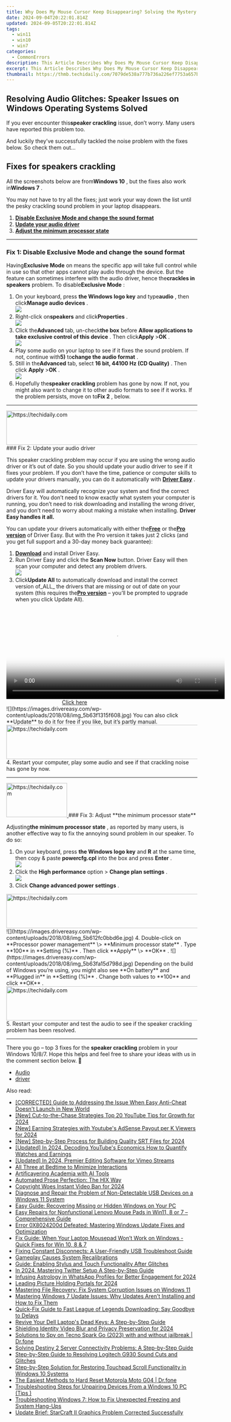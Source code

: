 ```yaml
---
title: Why Does My Mouse Cursor Keep Disappearing? Solving the Mystery on Windows Amoled
date: 2024-09-04T20:22:01.814Z
updated: 2024-09-05T20:22:01.814Z
tags:
  - win11
  - win10
  - win7
categories:
  - CommonErrors
description: This Article Describes Why Does My Mouse Cursor Keep Disappearing? Solving the Mystery on Windows Amoled
excerpt: This Article Describes Why Does My Mouse Cursor Keep Disappearing? Solving the Mystery on Windows Amoled
thumbnail: https://thmb.techidaily.com/7079de538a777b736a226ef7753a657beca0fed6327389062bff5d10d904ed3d.jpg
---
```


## Resolving Audio Glitches: Speaker Issues on Windows Operating Systems Solved

If you ever encounter this**speaker crackling** issue, don’t worry. Many users have reported this problem too.

 And luckily they’ve successfully tackled the noise problem with the fixes below. So check them out…

## Fixes for speakers crackling

 All the screenshots below are from**Windows 10** , but the fixes also work in**Windows 7** .

 You may not have to try all the fixes; just work your way down the list until the pesky crackling sound problem in your laptop disappears.

1. [**Disable Exclusive Mode and change the sound format**](https://tools.techidaily.com/drivereasy/download/)
2. [**Update your audio driver**](https://tools.techidaily.com/drivereasy/download/)
3. [**Adjust the minimum processor state**](https://tools.techidaily.com/drivereasy/download/)

---

### **Fix 1: Disable Exclusive Mode and change the sound format**

 Having**Exclusive Mode** on means the specific app will take full control while in use so that other apps cannot play audio through the device. But the feature can sometimes interfere with the audio driver, hence the**crackles in speakers** problem. To disable**Exclusive Mode** :

1. On your keyboard, press   **the Windows logo key**  and type**audio** , then click**Manage audio devices** .  
![](https://images.drivereasy.com/wp-content/uploads/2018/08/img_5b63fd4f29036.jpg)
2. Right-click on**speakers** and click**Properties** .  
![](https://images.drivereasy.com/wp-content/uploads/2018/08/img_5b63fdf0b0ffe.jpg)
3. Click the**Advanced** tab, un-check**the box** before **Allow applications to take exclusive control of this device** . Then click**Apply** \>**OK** .  
![](https://images.drivereasy.com/wp-content/uploads/2018/08/img_5b64024ef26cc.jpg)
4. Play some audio on your laptop to see if it fixes the sound problem. If not, continue with**5)** to**change the audio format** .
5. Still in the**Advanced** tab, select **16 bit, 44100 Hz (CD Quality)** . Then click **Apply** \>**OK** .  
![](https://images.drivereasy.com/wp-content/uploads/2018/08/img_5b6403e757810.jpg)
6. Hopefully the**speaker crackling** problem has gone by now. If not, you might also want to change it to other audio formats to see if it works. If the problem persists, move on to**Fix 2** , below.

---

<!-- affiliate ads begin -->
<a href="https://aligracehair.sjv.io/c/5597632/1915810/19272" target="_top" id="1915810">
  <img src="//a.impactradius-go.com/display-ad/19272-1915810" border="0" alt="https://techidaily.com" width="728" height="90"/>
</a>
<img height="0" width="0" src="https://aligracehair.sjv.io/i/5597632/1915810/19272" style="position:absolute;visibility:hidden;" border="0" />
<!-- affiliate ads end -->
### Fix 2: Update your audio driver

 This speaker crackling problem may occur if you are using the wrong audio  driver or it’s out of date. So you should update your audio  driver to see if it fixes your problem. If you don’t have the time, patience or computer skills to update your drivers manually, you can do it automatically with **[Driver Easy](https://tools.techidaily.com/drivereasy/download/)**  .

 Driver Easy will automatically recognize your system and find the correct drivers for it. You don’t need to know exactly what system your computer is running, you don’t need to risk downloading and installing the wrong driver, and you don’t need to worry about making a mistake when installing. **Driver Easy handles it all.**

 You can update your drivers automatically with either the[**Free**](https://tools.techidaily.com/drivereasy/download/) or the[**Pro version**](https://tools.techidaily.com/drivereasy/download/) of Driver Easy. But with the Pro version it takes just 2 clicks (and you get full support and a 30-day money back guarantee):

1. **[Download](https://tools.techidaily.com/drivereasy/download/)**  and install Driver Easy.
2. Run Driver Easy and click the **Scan Now** button. Driver Easy will then scan your computer and detect any problem drivers.  
![](https://images.drivereasy.com/wp-content/uploads/2018/07/img_5b46ffcde1143.jpg)
3. Click**Update All** to automatically download and install the correct version of_ALL_ the drivers that are missing or out of date on your system (this requires the[**Pro version**](https://tools.techidaily.com/drivereasy/download/) – you’ll be prompted to upgrade when you click Update All).  
<!-- affiliate ads begin -->
<span id="1983472">
					<video width="576" height="240" style="cursor:pointer"
           poster="//a.impactradius-go.com/display-clicktoplayimage/1983472.png"
           onclick="if(!this.playClicked){this.play();this.setAttribute('controls',true);this.playClicked=true;}">
	   <source src="//a.impactradius-go.com/display-ad/22993-1983472">
	   <img src="//a.impactradius-go.com/display-clicktoplayimage/1983472.png" style="border: none; height: 100%; width: 100%; object-fit: contain">
	</video>
	<div style="width:360px;text-align:center"><a href="javascript:window.open(decodeURIComponent('https%3A%2F%2Fhomestyler.sjv.io%2Fc%2F5597632%2F1983472%2F22993'), '_blank');void(0);">Click here</a></div>
</span>
<img height="0" width="0" src="https://imp.pxf.io/i/5597632/1983472/22993" style="position:absolute;visibility:hidden;" border="0" />
<!-- affiliate ads end -->
![](https://images.drivereasy.com/wp-content/uploads/2018/08/img_5b63f1315f608.jpg)  
 You can also click **Update** to do it for free if you like, but it’s partly manual.
<!-- affiliate ads begin -->
<a href="https://appsumo.8odi.net/c/5597632/2030385/7443" target="_top" id="2030385">
  <img src="//a.impactradius-go.com/display-ad/7443-2030385" border="0" alt="https://techidaily.com" width="728" height="90"/>
</a>
<img height="0" width="0" src="https://appsumo.8odi.net/i/5597632/2030385/7443" style="position:absolute;visibility:hidden;" border="0" />
<!-- affiliate ads end -->
4. Restart your computer, play some audio and see if that crackling noise has gone by now.

---

<!-- affiliate ads begin -->
<a href="https://malaysia-healthcare-travel-council.pxf.io/c/5597632/1576477/17382" target="_top" id="1576477">
  <img src="//a.impactradius-go.com/display-ad/17382-1576477" border="0" alt="https://techidaily.com" width="160" height="90"/>
</a>
<img height="0" width="0" src="https://malaysia-healthcare-travel-council.pxf.io/i/5597632/1576477/17382" style="position:absolute;visibility:hidden;" border="0" />
<!-- affiliate ads end -->
### Fix 3: Adjust **the minimum processor state**

 Adjusting**the minimum processor state** , as reported by many users, is another effective way to fix the annoying sound problem in our speaker. To do so:

1. On your keyboard, press **the Windows logo key**   and **R**   at the same time, then copy & paste **powercfg.cpl**   into the box and press **Enter** .  
![](https://images.drivereasy.com/wp-content/uploads/2018/07/img_5b4c4e6c91572.png)
2. Click the **High performance** option > **Change plan settings** .  
![](https://images.drivereasy.com/wp-content/uploads/2018/08/img_5b612f654c09d.jpg)
3. Click **Change advanced power settings** .  
<!-- affiliate ads begin -->
<a href="https://appsumo.8odi.net/c/5597632/2043618/7443" target="_top" id="2043618">
  <img src="//a.impactradius-go.com/display-ad/7443-2043618" border="0" alt="https://techidaily.com" width="728" height="90"/>
</a>
<img height="0" width="0" src="https://appsumo.8odi.net/i/5597632/2043618/7443" style="position:absolute;visibility:hidden;" border="0" />
<!-- affiliate ads end -->
![](https://images.drivereasy.com/wp-content/uploads/2018/08/img_5b612fc0bbd6e.jpg)
4. Double-click on **Processor power management**  \> **Minimum processor state** . Type **100** in **Setting (%)** . Then click **Apply** \> **OK** .  
![](https://images.drivereasy.com/wp-content/uploads/2018/08/img_5b63fa15d798d.jpg)  
 Depending on the build of Windows you’re using, you might also see **On battery** and **Plugged in** in **Setting (%)** . Change both values to **100** and click **OK** .
<!-- affiliate ads begin -->
<a href="https://appsumo.8odi.net/c/5597632/2024338/7443" target="_top" id="2024338">
  <img src="//a.impactradius-go.com/display-ad/7443-2024338" border="0" alt="https://techidaily.com" width="728" height="90"/>
</a>
<img height="0" width="0" src="https://appsumo.8odi.net/i/5597632/2024338/7443" style="position:absolute;visibility:hidden;" border="0" />
<!-- affiliate ads end -->
5. Restart your computer and test the audio to see if the speaker crackling problem has been resolved.

---

 There you go – top 3 fixes for the **speaker crackling** problem in your Windows 10/8/7\. Hope this helps and feel free to share your ideas with us in the comment section below. 🙂

* [Audio](https://tools.techidaily.com/drivereasy/download/)
* [driver](https://tools.techidaily.com/drivereasy/download/)

<ins class="adsbygoogle"
     style="display:block"
     data-ad-format="autorelaxed"
     data-ad-client="ca-pub-7571918770474297"
     data-ad-slot="1223367746"></ins>



<ins class="adsbygoogle"
     style="display:block"
     data-ad-client="ca-pub-7571918770474297"
     data-ad-slot="8358498916"
     data-ad-format="auto"
     data-full-width-responsive="true"></ins>

<span class="atpl-alsoreadstyle">Also read:</span>
<div><ul>
<li><a href="https://common-error.techidaily.com/corrected-guide-to-addressing-the-issue-when-easy-anti-cheat-doesnt-launch-in-new-world/"><u>[CORRECTED] Guide to Addressing the Issue When Easy Anti-Cheat Doesn't Launch in New World</u></a></li>
<li><a href="https://youtube-docs.techidaily.com/ut-to-the-chase-strategies-top-20-youtube-tips-for-growth-for-2024/"><u>[New] Cut-to-the-Chase Strategies  Top 20 YouTube Tips for Growth for 2024</u></a></li>
<li><a href="https://facebook-video-share.techidaily.com/new-earning-strategies-with-youtubes-adsense-payout-per-k-viewers-for-2024/"><u>[New] Earning Strategies with Youtube's AdSense  Payout per K Viewers for 2024</u></a></li>
<li><a href="https://article-posts.techidaily.com/new-step-by-step-process-for-building-quality-srt-files-for-2024/"><u>[New] Step-by-Step Process for Building Quality SRT Files for 2024</u></a></li>
<li><a href="https://facebook-video-footage.techidaily.com/updated-in-2024-decoding-youtubes-economics-how-to-quantify-watches-and-earnings/"><u>[Updated] In 2024, Decoding YouTube's Economics  How to Quantify Watches and Earnings</u></a></li>
<li><a href="https://vimeo-videos.techidaily.com/updated-in-2024-premier-editing-software-for-vimeo-streams/"><u>[Updated] In 2024, Premier Editing Software for Vimeo Streams</u></a></li>
<li><a href="https://common-error.techidaily.com/all-three-at-bedtime-to-minimize-interactions/"><u>All Three at Bedtime to Minimize Interactions</u></a></li>
<li><a href="https://tech-haven.techidaily.com/artificayering-academia-with-ai-tools/"><u>Artificayering Academia with AI Tools</u></a></li>
<li><a href="https://tech-revival.techidaily.com/automated-prose-perfection-the-hix-way/"><u>Automated Prose Perfection: The HIX Way</u></a></li>
<li><a href="https://facebook-video-recording.techidaily.com/copyright-woes-instant-video-ban-for-2024/"><u>Copyright Woes  Instant Video Ban for 2024</u></a></li>
<li><a href="https://common-error.techidaily.com/diagnose-and-repair-the-problem-of-non-detectable-usb-devices-on-a-windows-11-system/"><u>Diagnose and Repair the Problem of Non-Detectable USB Devices on a Windows 11 System</u></a></li>
<li><a href="https://common-error.techidaily.com/easy-guide-recovering-missing-or-hidden-windows-on-your-pc/"><u>Easy Guide: Recovering Missing or Hidden Windows on Your PC</u></a></li>
<li><a href="https://common-error.techidaily.com/easy-repairs-for-nonfunctional-lenovo-mouse-pads-in-win11-8-or-7-comprehensive-guide/"><u>Easy Repairs for Nonfunctional Lenovo Mouse Pads in Win11, 8 or 7 – Comprehensive Guide</u></a></li>
<li><a href="https://common-error.techidaily.com/error-0x8024200d-defeated-mastering-windows-update-fixes-and-optimization/"><u>Error 0X8024200d Defeated: Mastering Windows Update Fixes and Optimization</u></a></li>
<li><a href="https://common-error.techidaily.com/fix-guide-when-your-laptop-mousepad-wont-work-on-windows-quick-fixes-for-win-10-8-and-7/"><u>Fix Guide: When Your Laptop Mousepad Won’t Work on Windows - Quick Fixes for Win 10, 8 & 7</u></a></li>
<li><a href="https://common-error.techidaily.com/fixing-constant-disconnects-a-user-friendly-usb-troubleshoot-guide/"><u>Fixing Constant Disconnects: A User-Friendly USB Troubleshoot Guide</u></a></li>
<li><a href="https://common-error.techidaily.com/gameplay-causes-system-recalibrations/"><u>Gameplay Causes System Recalibrations</u></a></li>
<li><a href="https://common-error.techidaily.com/guide-enabling-stylus-and-touch-functionality-after-glitches/"><u>Guide: Enabling Stylus and Touch Functionality After Glitches</u></a></li>
<li><a href="https://twitter-videos.techidaily.com/in-2024-mastering-twitter-setup-a-step-by-step-guide/"><u>In 2024, Mastering Twitter Setup  A Step-by-Step Guide</u></a></li>
<li><a href="https://some-knowledge.techidaily.com/infusing-astrology-in-whatsapp-profiles-for-better-engagement-for-2024/"><u>Infusing Astrology in WhatsApp Profiles for Better Engagement for 2024</u></a></li>
<li><a href="https://extra-skills.techidaily.com/leading-picture-holding-portals-for-2024/"><u>Leading Picture Holding Portals for 2024</u></a></li>
<li><a href="https://common-error.techidaily.com/mastering-file-recovery-fix-system-corruption-issues-on-windows-11/"><u>Mastering File Recovery: Fix System Corruption Issues on Windows 11</u></a></li>
<li><a href="https://common-error.techidaily.com/mastering-windows-7-update-issues-why-updates-arent-installing-and-how-to-fix-them/"><u>Mastering Windows 7 Update Issues: Why Updates Aren't Installing and How to Fix Them</u></a></li>
<li><a href="https://common-error.techidaily.com/1723211048300-quick-fix-guide-to-fast-league-of-legends-downloading-say-goodbye-to-delays/"><u>Quick-Fix Guide to Fast League of Legends Downloading: Say Goodbye to Delays</u></a></li>
<li><a href="https://common-error.techidaily.com/revive-your-dell-laptops-dead-keys-a-step-by-step-guide/"><u>Revive Your Dell Laptop's Dead Keys: A Step-by-Step Guide</u></a></li>
<li><a href="https://video-screen-grab.techidaily.com/shielding-identity-video-blur-and-privacy-preservation-for-2024/"><u>Shielding Identity  Video Blur and Privacy Preservation for 2024</u></a></li>
<li><a href="https://android-location-track.techidaily.com/solutions-to-spy-on-tecno-spark-go-2023-with-and-without-jailbreak-drfone-by-drfone-virtual-android/"><u>Solutions to Spy on Tecno Spark Go (2023) with and without jailbreak | Dr.fone</u></a></li>
<li><a href="https://common-error.techidaily.com/solving-destiny-2-server-connectivity-problems-a-step-by-step-guide/"><u>Solving Destiny 2 Server Connectivity Problems: A Step-by-Step Guide</u></a></li>
<li><a href="https://common-error.techidaily.com/step-by-step-guide-to-resolving-logitech-g930-sound-cuts-and-glitches/"><u>Step-by-Step Guide to Resolving Logitech G930 Sound Cuts and Glitches</u></a></li>
<li><a href="https://common-error.techidaily.com/step-by-step-solution-for-restoring-touchpad-scroll-functionality-in-windows-10-systems/"><u>Step-by-Step Solution for Restoring Touchpad Scroll Functionality in Windows 10 Systems</u></a></li>
<li><a href="https://techidaily.com/the-easiest-methods-to-hard-reset-motorola-moto-g04-drfone-by-drfone-reset-android-reset-android/"><u>The Easiest Methods to Hard Reset Motorola Moto G04 | Dr.fone</u></a></li>
<li><a href="https://common-error.techidaily.com/troubleshooting-steps-for-unpairing-devices-from-a-windows-10-pc-tips/"><u>Troubleshooting Steps for Unpairing Devices From a Windows 10 PC (Tips )</u></a></li>
<li><a href="https://common-error.techidaily.com/troubleshooting-windows-7-how-to-fix-unexpected-freezing-and-system-hang-ups/"><u>Troubleshooting Windows 7: How to Fix Unexpected Freezing and System Hang-Ups</u></a></li>
<li><a href="https://common-error.techidaily.com/update-brief-starcraft-ii-graphics-problem-corrected-successfully/"><u>Update Brief: StarCraft II Graphics Problem Corrected Successfully</u></a></li>
</ul></div>
